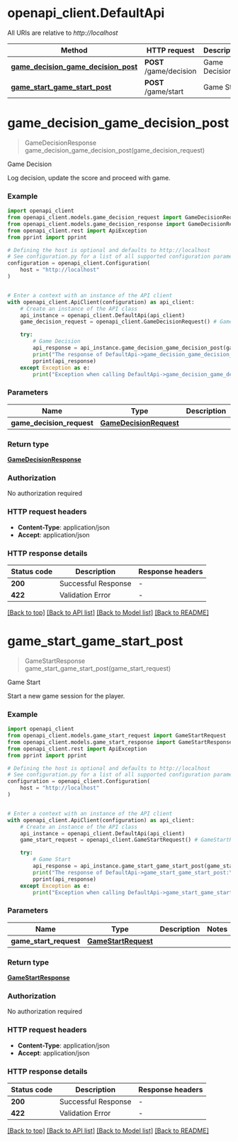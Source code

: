 # openapi_client.DefaultApi

All URIs are relative to *http://localhost*

Method | HTTP request | Description
------------- | ------------- | -------------
[**game_decision_game_decision_post**](DefaultApi.md#game_decision_game_decision_post) | **POST** /game/decision | Game Decision
[**game_start_game_start_post**](DefaultApi.md#game_start_game_start_post) | **POST** /game/start | Game Start


# **game_decision_game_decision_post**
> GameDecisionResponse game_decision_game_decision_post(game_decision_request)

Game Decision

Log decision, update the score and proceed with game.

### Example


```python
import openapi_client
from openapi_client.models.game_decision_request import GameDecisionRequest
from openapi_client.models.game_decision_response import GameDecisionResponse
from openapi_client.rest import ApiException
from pprint import pprint

# Defining the host is optional and defaults to http://localhost
# See configuration.py for a list of all supported configuration parameters.
configuration = openapi_client.Configuration(
    host = "http://localhost"
)


# Enter a context with an instance of the API client
with openapi_client.ApiClient(configuration) as api_client:
    # Create an instance of the API class
    api_instance = openapi_client.DefaultApi(api_client)
    game_decision_request = openapi_client.GameDecisionRequest() # GameDecisionRequest | 

    try:
        # Game Decision
        api_response = api_instance.game_decision_game_decision_post(game_decision_request)
        print("The response of DefaultApi->game_decision_game_decision_post:\n")
        pprint(api_response)
    except Exception as e:
        print("Exception when calling DefaultApi->game_decision_game_decision_post: %s\n" % e)
```



### Parameters


Name | Type | Description  | Notes
------------- | ------------- | ------------- | -------------
 **game_decision_request** | [**GameDecisionRequest**](GameDecisionRequest.md)|  | 

### Return type

[**GameDecisionResponse**](GameDecisionResponse.md)

### Authorization

No authorization required

### HTTP request headers

 - **Content-Type**: application/json
 - **Accept**: application/json

### HTTP response details

| Status code | Description | Response headers |
|-------------|-------------|------------------|
**200** | Successful Response |  -  |
**422** | Validation Error |  -  |

[[Back to top]](#) [[Back to API list]](../README.md#documentation-for-api-endpoints) [[Back to Model list]](../README.md#documentation-for-models) [[Back to README]](../README.md)

# **game_start_game_start_post**
> GameStartResponse game_start_game_start_post(game_start_request)

Game Start

Start a new game session for the player.

### Example


```python
import openapi_client
from openapi_client.models.game_start_request import GameStartRequest
from openapi_client.models.game_start_response import GameStartResponse
from openapi_client.rest import ApiException
from pprint import pprint

# Defining the host is optional and defaults to http://localhost
# See configuration.py for a list of all supported configuration parameters.
configuration = openapi_client.Configuration(
    host = "http://localhost"
)


# Enter a context with an instance of the API client
with openapi_client.ApiClient(configuration) as api_client:
    # Create an instance of the API class
    api_instance = openapi_client.DefaultApi(api_client)
    game_start_request = openapi_client.GameStartRequest() # GameStartRequest | 

    try:
        # Game Start
        api_response = api_instance.game_start_game_start_post(game_start_request)
        print("The response of DefaultApi->game_start_game_start_post:\n")
        pprint(api_response)
    except Exception as e:
        print("Exception when calling DefaultApi->game_start_game_start_post: %s\n" % e)
```



### Parameters


Name | Type | Description  | Notes
------------- | ------------- | ------------- | -------------
 **game_start_request** | [**GameStartRequest**](GameStartRequest.md)|  | 

### Return type

[**GameStartResponse**](GameStartResponse.md)

### Authorization

No authorization required

### HTTP request headers

 - **Content-Type**: application/json
 - **Accept**: application/json

### HTTP response details

| Status code | Description | Response headers |
|-------------|-------------|------------------|
**200** | Successful Response |  -  |
**422** | Validation Error |  -  |

[[Back to top]](#) [[Back to API list]](../README.md#documentation-for-api-endpoints) [[Back to Model list]](../README.md#documentation-for-models) [[Back to README]](../README.md)

